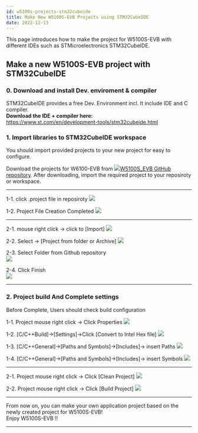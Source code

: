 ```yaml
---
id: w5100s-projects-stm32cubeide
title: Make New W5100S-EVB Projects using STM32CubeIDE
date: 2022-12-13
---
```


This page introduces how to make the project for W5100S-EVB with
different IDEs such as STMicroelectronics STM32CubeIDE.

## Make a new W5100S-EVB project with STM32CubeIDE

### 0\. Download and install Dev. enviroment & compiler

STM32CubeIDE provides a free Dev. Environment incl. It include IDE and C
compiler.  
**Download the IDE + compiler here:**  
<https://www.st.com/en/development-tools/stm32cubeide.html>  


### 1\. Import libraries to STM32CubeIDE workspace

You should import provided projects to your new project for easy to
configure.

Download the projects for W6100-EVB from
![](/img/link.png)[W5100S\_EVB GitHub repository](https://github.com/Wiznet/W5100S-EVB). After downloading,
import the required project to your reposiroty or workspace.

-----
1-1\. click .project file in reposiroty 
![](/img/products/w5100s/w5100s_evb/stm_cube_set1_1_1.png)

1-2\. Project File Creation Completed
![](/img/products/w5100s/w5100s_evb/stm_cube_set1_1_2.png)

-----

2-1\. mouse right click → click to \[Import\]
![](/img/products/w5100s/w5100s_evb/stm_cube_set1_2_1.png)

2-2\. Select -> [Project from folder or Archive]
![](/img/products/w5100s/w5100s_evb/stm_cube_set1_2_2.png)

2-3\. Select Folder from Github repository  
![](/img/products/w5100s/w5100s_evb/stm_cube_set1_2_3.png)

2-4\. Click Finish  
![](/img/products/w5100s/w5100s_evb/stm_cube_set1_2_4.png)

-----

### 2\. Project build And Complete settings

Before Complete, Users should check build configuration

1-1\. Project mouse right click -\> Click Properties
![](/img/products/w5100s/w5100s_evb/stm_cube_set2_1_1.png)

1-2\. \[C/C++Build\]-\>\[Settings\]-\>Click \[Convert to Intel Hex file\]
![](/img/products/w5100s/w5100s_evb/stm_cube_set2_1_2.png)

1-3\. \[C/C++General\]-\>\[Paths and Symbols\]-\>\[Includes\]-\> insert Paths
![](/img/products/w5100s/w5100s_evb/stm_cube_set2_1_3.png)

1-4\. \[C/C++General\]-\>\[Paths and Symbols\]-\>\[Includes\]-\> insert Symbols
![](/img/products/w5100s/w5100s_evb/stm_cube_set2_1_4.png)

-----
2-1\. Project mouse right click -\> Click \[Clean Project\]
![](/img/products/w5100s/w5100s_evb/stm_cube_set2_2_1.png)

2-2\. Project mouse right click -\> Click \[Build Project\]
![](/img/products/w5100s/w5100s_evb/stm_cube_set2_2_2.png)

-----

From now on, you can make your own application project based on the
newly created project for W5100S-EVB\!  
Enjoy W5100S-EVB \!\!

-----
